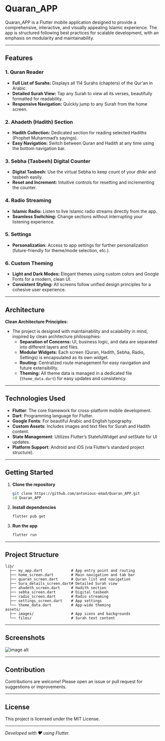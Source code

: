 # Quaran_APP

Quaran_APP is a Flutter mobile application designed to provide a comprehensive, interactive, and visually appealing Islamic experience. The app is structured following best practices for scalable development, with an emphasis on modularity and maintainability.

---

## Features

### 1. Quran Reader
- **Full List of Surahs:** Displays all 114 Surahs (chapters) of the Qur'an in Arabic.
- **Detailed Surah View:** Tap any Surah to view all its verses, beautifully formatted for readability.
- **Responsive Navigation:** Quickly jump to any Surah from the home screen.

### 2. Ahadeth (Hadith) Section
- **Hadith Collection:** Dedicated section for reading selected Hadiths (Prophet Muhammad’s sayings).
- **Easy Navigation:** Switch between Quran and Hadith at any time using the bottom navigation bar.

### 3. Sebha (Tasbeeh) Digital Counter
- **Digital Tasbeeh:** Use the virtual Sebha to keep count of your dhikr and tasbeeh easily.
- **Reset and Increment:** Intuitive controls for resetting and incrementing the counter.

### 4. Radio Streaming
- **Islamic Radio:** Listen to live Islamic radio streams directly from the app.
- **Seamless Switching:** Change sections without interrupting your listening experience.

### 5. Settings
- **Personalization:** Access to app settings for further personalization (future-friendly for theme/mode selection, etc.).

### 6. Custom Theming
- **Light and Dark Modes:** Elegant themes using custom colors and Google Fonts for a modern, clean UI.
- **Consistent Styling:** All screens follow unified design principles for a cohesive user experience.

---

## Architecture

**Clean Architecture Principles:**
- The project is designed with maintainability and scalability in mind, inspired by clean architecture philosophies:
  - **Separation of Concerns:** UI, business logic, and data are separated into different layers and files.
  - **Modular Widgets:** Each screen (Quran, Hadith, Sebha, Radio, Settings) is encapsulated as its own widget.
  - **Routing:** Centralized route management for easy navigation and future extensibility.
  - **Theming:** All theme data is managed in a dedicated file (`theme_data.dart`) for easy updates and consistency.

---

## Technologies Used

- **Flutter**: The core framework for cross-platform mobile development.
- **Dart**: Programming language for Flutter.
- **Google Fonts**: For beautiful Arabic and English typography.
- **Custom Assets**: Includes images and text files for Surah and Hadith content.
- **State Management**: Utilizes Flutter’s StatefulWidget and setState for UI updates.
- **Platform Support**: Android and iOS (via Flutter’s standard project structure).

---

## Getting Started

1. **Clone the repository**
   ```bash
   git clone https://github.com/antonious-emad/Quaran_APP.git
   cd Quaran_APP
   ```

2. **Install dependencies**
   ```bash
   flutter pub get
   ```

3. **Run the app**
   ```bash
   flutter run
   ```

---

## Project Structure

```
lib/
  ├── my_app.dart             # App entry point and routing
  ├── home_screen.dart        # Main navigation and tab bar
  ├── quaran_screen.dart      # Quran list and navigation
  ├── Sura_details_screen.dart# Detailed Surah view
  ├── ahadeth_screen.dart     # Hadith section
  ├── sebha_screen.dart       # Digital tasbeeh
  ├── radio_screen.dart       # Radio streaming
  ├── settings_screen.dart    # App settings
  └── theme_data.dart         # App-wide theming
assets/
  ├── images/                 # App icons and backgrounds
  └── files/                  # Surah text content
```

---

## Screenshots

![image alt](https://github.com/antonious-emad/Quaran_APP/blob/master/islami.jpg?raw=true)

---

## Contribution

Contributions are welcome! Please open an issue or pull request for suggestions or improvements.

---

## License

This project is licensed under the MIT License.

---

*Developed with ❤️ using Flutter.*
